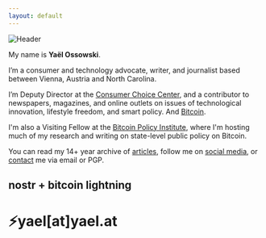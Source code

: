 ```yaml
---
layout: default
---
```

![Header](https://yaeloss.github.io/yaelat.github.io/assets/images/head.png)

  <p>My name is <b>Yaël Ossowski</b>.</p>
  
  <p>I’m a consumer and technology advocate, writer, and journalist based between Vienna, Austria and North Carolina.</p>

  <p>I’m Deputy Director at the <a href="https://consumerchoicecenter.org">Consumer Choice Center</a>, and a contributor to newspapers, magazines, and online outlets on issues of technological innovation, lifestyle freedom, and smart policy. And <a href="https://yael.ca/?s=bitcoin">Bitcoin</a>.</p>
    
  <p>I'm also a Visiting Fellow at the <a href="https://www.btcpolicy.org/authors/yael-ossowski">Bitcoin Policy Institute</a>, where I'm hosting much of my research and writing on state-level public policy on Bitcoin.</p>
          
  <p>You can read my 14+ year archive of <a href="http:/yael.ca/">articles</a>, follow me on <a href="https://yael.ca/links/">social media</a>, or <a href="http://yael.ca/contact/">contact</a> me via email or PGP.</p>

## nostr + bitcoin lightning 

# &#9889;yael[at]yael.at
